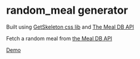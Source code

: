 # random_meal generator 
Built using [GetSkeleton css lib](https://github.com/dhg/Skeleton/) and [The Meal DB API](https://www.themealdb.com)

Fetch a random meal from [the Meal DB API](https://www.themealdb.com)

[Demo](https://meal-generator.netlify.com/)
